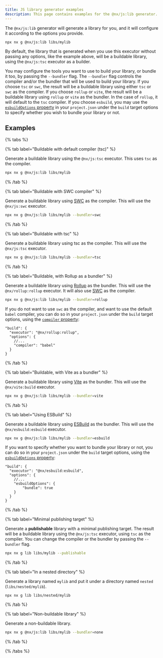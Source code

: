 ```yaml
---
title: JS library generator examples
description: This page contains examples for the @nx/js:lib generator.
---
```


The `@nx/js:lib` generator will generate a library for you, and it will configure it according to the options you provide.

```bash
npx nx g @nx/js:lib libs/mylib
```

By default, the library that is generated when you use this executor without passing any options, like the example above, will be a buildable library, using the `@nx/js:tsc` executor as a builder.

You may configure the tools you want to use to build your library, or bundle it too, by passing the `--bundler` flag. The `--bundler` flag controls the compiler and/or the bundler that will be used to build your library. If you choose `tsc` or `swc`, the result will be a buildable library using either `tsc` or `swc` as the compiler. If you choose `rollup` or `vite`, the result will be a buildable library using `rollup` or `vite` as the bundler. In the case of `rollup`, it will default to the `tsc` compiler. If you choose `esbuild`, you may use the [`esbuildOptions` property](https://esbuild.github.io/api/) in your `project.json` under the `build` target options to specify whether you wish to bundle your library or not.

## Examples

{% tabs %}

{% tab label="Buildable with default compiler (tsc)" %}

Generate a buildable library using the `@nx/js:tsc` executor. This uses `tsc` as the compiler.

```bash
npx nx g @nx/js:lib libs/mylib
```

{% /tab %}

{% tab label="Buildable with SWC compiler" %}

Generate a buildable library using [SWC](https://swc.rs) as the compiler. This will use the `@nx/js:swc` executor.

```bash
npx nx g @nx/js:lib libs/mylib --bundler=swc
```

{% /tab %}

{% tab label="Buildable with tsc" %}

Generate a buildable library using tsc as the compiler. This will use the `@nx/js:tsc` executor.

```bash
npx nx g @nx/js:lib libs/mylib --bundler=tsc
```

{% /tab %}

{% tab label="Buildable, with Rollup as a bundler" %}

Generate a buildable library using [Rollup](https://rollupjs.org) as the bundler. This will use the `@nx/rollup:rollup` executor. It will also use [SWC](https://swc.rs) as the compiler.

```bash
npx nx g @nx/js:lib libs/mylib --bundler=rollup
```

If you do not want to use `swc` as the compiler, and want to use the default `babel` compiler, you can do so in your `project.json` under the `build` target options, using the [`compiler` property](/nx-api/rollup/executors/rollup#compiler):

```jsonc {% fileName="libs/mylib/project.json" %}
"build": {
  "executor": "@nx/rollup:rollup",
  "options": {
    //...
    "compiler": "babel"
  }
}
```

{% /tab %}

{% tab label="Buildable, with Vite as a bundler" %}

Generate a buildable library using [Vite](https://vite.dev/) as the bundler. This will use the `@nx/vite:build` executor.

```bash
npx nx g @nx/js:lib libs/mylib --bundler=vite
```

{% /tab %}

{% tab label="Using ESBuild" %}

Generate a buildable library using [ESBuild](https://esbuild.github.io/) as the bundler. This will use the `@nx/esbuild:esbuild` executor.

```bash
npx nx g @nx/js:lib libs/mylib --bundler=esbuild
```

If you want to specify whether you want to bundle your library or not, you can do so in your `project.json` under the `build` target options, using the [`esbuildOptions` property](https://esbuild.github.io/api/):

```jsonc {% fileName="libs/mylib/project.json" %}
"build": {
  "executor": "@nx/esbuild:esbuild",
  "options": {
    //...
    "esbuildOptions": {
        "bundle": true
    }
  }
}
```

{% /tab %}

{% tab label="Minimal publishing target" %}

Generate a **publishable** library with a minimal publishing target. The result will be a buildable library using the `@nx/js:tsc` executor, using `tsc` as the compiler. You can change the compiler or the bundler by passing the `--bundler` flag.

```bash
npx nx g lib libs/mylib --publishable
```

{% /tab %}

{% tab label="In a nested directory" %}

Generate a library named `mylib` and put it under a directory named `nested` (`libs/nested/mylib`).

```shell
npx nx g lib libs/nested/mylib
```

{% /tab %}

{% tab label="Non-buildable library" %}

Generate a non-buildable library.

```bash
npx nx g @nx/js:lib libs/mylib --bundler=none
```

{% /tab %}

{% /tabs %}
